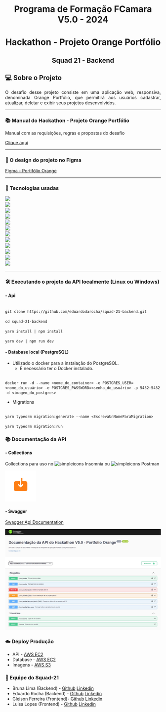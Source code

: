<div align="center">
 <h1>Programa de Formação FCamara V5.0 - 2024</h1>
 <h1>Hackathon - Projeto Orange Portfólio </h1>
 <h2>Squad 21 -  Backend<h2>
</div>

## 💻 Sobre o Projeto

<p align="justify">O desafio desse projeto consiste em uma aplicação web, responsiva, denominada Orange Portfólio, que permitirá aos usuários cadastrar, atualizar, deletar e exibir seus projetos desenvolvidos.
</p>

---

### 📚 Manual do Hackathon - Projeto Orange Portfólio

<p> Manual com as requisições, regras e propostas do desafio </p>

[Clique aqui](./Manual%20do%20Hackathon%20-%20Programa%20de%20Formação%20Season%205.pdf)

---

### 📐 O design do projeto no Figma

[Figma - Portifólio Orange](https://www.figma.com/file/utDx59m5Opz1lDSN1J4r9I/Desafio---Programa-de-Forma%C3%A7%C3%A3o-5.0?type=design&mode=design&t=upUd2uD97JqrEuYN-0)

---

### 💾 Tecnologias usadas

[<img src = "https://img.shields.io/badge/github-D7D7D7.svg?&style=for-the-badge&logo=github&logoColor=white"><br>](https://github.com/)
<img src = "https://img.shields.io/badge/javascript-black?style=for-the-badge&logo=javascript"><br>
[<img src = "https://img.shields.io/badge/Nodejs-white?style=for-the-badge&logo=nodedotjs">](https://nodejs.org/)<br>
[<img src = "https://img.shields.io/badge/typescript-lightblue?style=for-the-badge&logo=typescript">](https://www.typescriptlang.org/)<br>
[<img src = "https://img.shields.io/badge/express-black?style=for-the-badge&logo=express">](https://expressjs.com/)<br>
[<img src = "https://img.shields.io/badge/swagger-darkgreen?style=for-the-badge&logo=swagger">](https://swagger.io)<br>
[<img src = "https://img.shields.io/badge/PostgreSQL-black?style=for-the-badge&logo=PostgreSQL">](https://www.postgresql.org/)<br>
[<img src = "https://img.shields.io/badge/TypeORM-E83524?style=for-the-badge&logo=typeform">](https://typeorm.io/)<br>
[<img src = "https://img.shields.io/badge/Bcryptjs-black?style=for-the-badge&logo=letsencrypt">](https://www.npmjs.com/package/bcryptjs)<br>
[<img src = "https://img.shields.io/badge/jsonwebtokens-black?style=for-the-badge&logo=jsonwebtokens">](https://www.npmjs.com/package/jsonwebtoken)<br>
[<img src = "https://img.shields.io/badge/AWS-black?style=for-the-badge&logo=amazonaws">](https://aws.amazon.com/pt/)<br>
[<img src = "https://img.shields.io/badge/docker-white?style=for-the-badge&logo=docker">](https://www.docker.com/)<br>

---

### 🛠️ Executando o projeto da API localmente (Linux ou Windows)

#### - Api

````

git clone https://github.com/eduardodarocha/squad-21-backend.git

cd squad-21-backend

yarn install | npm install

yarn dev | npm run dev
````

#### - Database local (PostgreSQL)

- Utilizado o docker para a instalação do PostgreSQL.
  - É necessário ter o Docker instalado.

````

docker run -d --name <nome_do_container> -e POSTGRES_USER=<nome_do_usuário> -e POSTGRES_PASSWORD=<senha_do_usuário> -p 5432:5432 -d <imagem_do_postgres>

````

- Migrations

````

yarn typeorm migration:generate --name <EscrevaUnNomeParaMigration>

yarn typeorm migration:run

````

### 📚 Documentação da API

#### - Collections

<p>Collections para uso no <img src="https://cdn.simpleicons.org/insomnia/purple" height="20" width="20" alt="simpleicons" /> Insomnia ou <img src="https://cdn.simpleicons.org/postman/coral" height="20" width="20" alt="simpleicons" /> Postman</p>

[![alt text](image-3.png)](./collections_proj_portfolio_orange.json)

#### - Swagger

[Swagger Api Documentation](https://api.eduardorocha.dev/api-docs/)

[![Swagger](Swagger.jpg)](https://api.eduardorocha.dev/api-docs/)

### ☁️ Deploy Produção

- API - [AWS EC2](https://aws.amazon.com/pt/ec2/ "Capacidade de computação segura e redimensionável para praticamente qualquer workload")
- Database - [AWS EC2](https://aws.amazon.com/pt/ec2/ "Capacidade de computação segura e redimensionável para praticamente qualquer workload")
- Imagens - [AWS S3](https://aws.amazon.com/pt/s3/ "Armazenamento de objetos construído para armazenar e recuperar qualquer volume de dados de qualquer loca")


### 🚀 Equipe do Squad-21

- Bruna Lima (Backend) - [Github](https://github.com/BruFurtado) [Linkedin](https://www.linkedin.com/in/brunalima)
- Eduardo Rocha (Backend) - [Github](https://github.com/eduardodarocha) [Linkedin](https://www.linkedin.com/in/eduardo-rocha-dev/)
- Gleison Ferreira (Frontend)- [Github](https://github.com/gleisonfernandes) [Linkedin](https://www.linkedin.com/in/gleison-fernandes-da-silva-54b907105/)
- Luisa Lopes (Frontend) - [Github](https://github.com/herlocksholmes1888) [Linkedin](https://www.linkedin.com/in/luisa-frugoli-valente-lopes-b5b533231/)

